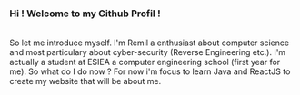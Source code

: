### Hi ! Welcome to my Github Profil !

<!--
**RemilRLs/RemilRLs** is a ✨ _special_ ✨ repository because its `README.md` (this file) appears on your GitHub profile.
--!>
<br/>

So let me introduce myself. 

I'm Remil a enthusiast about computer science and most particulary about cyber-security (Reverse Engineering etc.). I'm actually a student at ESIEA a computer engineering school (first year for me).


So what do I do now ?

For now i'm focus to learn Java and ReactJS to create my website that will be about me.
